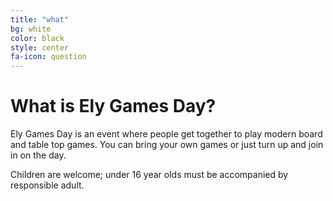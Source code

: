 ```yaml
---
title: "what"
bg: white
color: black
style: center
fa-icon: question
---
```


# What is Ely Games Day?

Ely Games Day is an event where people get together to play modern board and table top games. You can bring your own games or just turn up and join in on the day.

Children are welcome; under 16 year olds must be accompanied by responsible adult.

